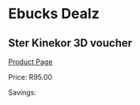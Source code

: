 
# Ebucks Dealz
## Ster Kinekor 3D voucher
[Product Page](https://www.ebucks.com/web/shop/productSelected.do?prodId=1044843081&catId=336131644)

Price: R95.00

Savings: 


	
